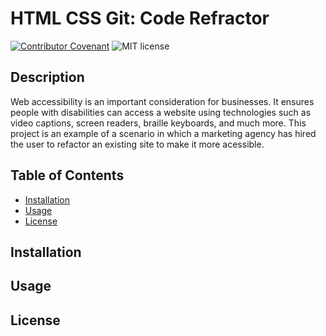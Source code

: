 # HTML CSS Git: Code Refractor

[![Contributor Covenant](https://img.shields.io/badge/Contributor%20Covenant-2.0-4baaaa.svg)](code_of_conduct.md)
![MIT license](https://img.shields.io/badge/license-MIT-success)

## Description 

Web accessibility is an important consideration for businesses. It ensures people with disabilities can access a website using technologies such as video captions, screen readers, braille keyboards, and much more. This project is an example of a scenario in which a marketing agency has hired the user to refactor an existing site to make it more acessible. 

## Table of Contents

* [Installation](#installation)
* [Usage](#usage)
* [License](#license)

## Installation

## Usage

## License

